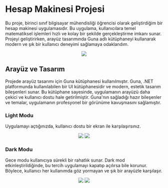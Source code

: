 # Hesap Makinesi Projesi
Bu proje, birinci sınıf bilgisayar mühendisliği öğrencisi olarak geliştirdiğim bir hesap makinesi uygulamasıdır. Bu uygulama, kullanıcılara temel matematiksel işlemleri hızlı ve kolay bir şekilde gerçekleştirme imkanı sunar. Projeyi geliştirirken, arayüz tasarımında Guna adlı kütüphaneyi kullanarak modern ve şık bir kullanıcı deneyimi sağlamaya odaklandım.

<div align = center >
  <img src = 'https://github.com/user-attachments/assets/86c3f767-c0fe-4d66-9ac9-730d7fa6a886' >
</div>

## Arayüz ve Tasarım
Projede arayüz tasarımı için Guna kütüphanesi kullanılmıştır. Guna, .NET platformunda kullanılabilen bir UI kütüphanesidir ve modern, estetik tasarım bileşenleri sunar. Bu kütüphane sayesinde, uygulamanın arayüzü daha çekici ve kullanıcı dostu hale getirilmiştir. Guna'nın sağladığı hazır bileşenler ve temalar, uygulamanın profesyonel bir görünüme kavuşmasını sağlamıştır.

### Light Modu
Uygulamayı açtığınızda, kullanıcı dostu bir ekran ile karşılaşırsınız.
<div align = center >
  <img src = 'https://github.com/user-attachments/assets/9b10226a-15d0-4b32-a34d-5e6688107886' >
  <img src='https://github.com/user-attachments/assets/b1fb994e-ee00-400a-867c-868e8b71f0d8'>
</div>

### Dark Modu
Gece modu kullanıcıya sürekli bir rahatlık sunar. Dark mod etkinleştirildiğinde, bu tercih uygulamayı kapatıp açılırsa bile korunur. Böylece, kullanıcı her kullanımda göz yormayan ve şık bir arayüzle karşılaşır.
<div align = center >
  <img src = 'https://github.com/user-attachments/assets/a5e2aa92-da5f-4ab1-a2f6-53871a0a793c' >
  <img src='https://github.com/user-attachments/assets/332cd571-131c-475d-9552-9a48279f89a5'>
</div>
